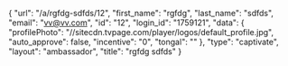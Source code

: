 {
    "url": "\/a\/rgfdg-sdfds\/12",
    "first_name": "rgfdg",
    "last_name": "sdfds",
    "email": "vv@vv.com",
    "id": "12",
    "login_id": "1759121",
    "data": {
        "profilePhoto": "\/\/sitecdn.tvpage.com\/player\/logos\/default_profile.jpg",
        "auto_approve": false,
        "incentive": "0",
        "tongal": ""
    },
    "type": "captivate",
    "layout": "ambassador",
    "title": "rgfdg sdfds"
}